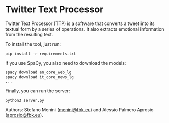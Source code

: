 # Twitter Text Processor

Twitter Text Processor (TTP) is a software that converts a tweet into its textual form by a series of operations.
It also extracts emotional information from the resulting text.

To install the tool, just run:
```
pip install -r requirements.txt
```

If you use SpaCy, you also need to download the models:
```
spacy download en_core_web_lg
spacy download it_core_news_lg
...
```
Finally, you can run the server:
```
python3 server.py
```

Authors: Stefano Menini ([menini@fbk.eu](mailto:menini@fbk.eu)) and Alessio Palmero Aprosio ([aprosio@fbk.eu](mailto:aprosio@fbk.eu)).
